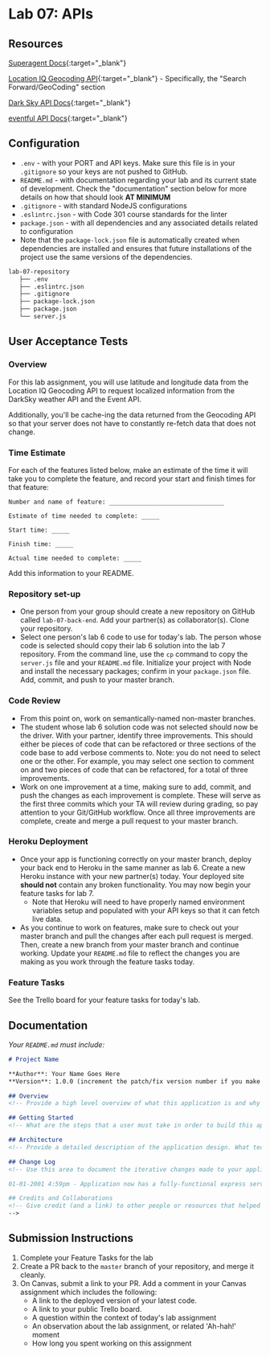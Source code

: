 # Lab 07: APIs

## Resources

[Superagent Docs](https://visionmedia.github.io/superagent/){:target="_blank"}

[Location IQ Geocoding API](https://locationiq.com/docs#forward-geocoding){:target="_blank"} - Specifically, the "Search Forward/GeoCoding" section

[Dark Sky API Docs](https://darksky.net/dev/docs){:target="_blank"}

[eventful API Docs](http://api.eventful.com/docs){:target="_blank"}

## Configuration

- `.env` - with your PORT and API keys. Make sure this file is in your `.gitignore` so your keys are not pushed to GitHub.
- `README.md` - with documentation regarding your lab and its current state of development. Check the "documentation" section below for more details on how that should look **AT MINIMUM**
- `.gitignore` - with standard NodeJS configurations
- `.eslintrc.json` - with Code 301 course standards for the linter
- `package.json` - with all dependencies and any associated details related to configuration
- Note that the `package-lock.json` file is automatically created when dependencies are installed and ensures that future installations of the project use the same versions of the dependencies.

```sh
lab-07-repository
   ├── .env
   ├── .eslintrc.json
   ├── .gitignore
   ├── package-lock.json
   ├── package.json
   └── server.js
```

## User Acceptance Tests

### Overview

For this lab assignment, you will use latitude and longitude data from the Location IQ Geocoding API to request localized information from the DarkSky weather API and the Event API.

Additionally, you'll be cache-ing the data returned from the Geocoding API so that your server does not have to constantly re-fetch data that does not change.

### Time Estimate

For each of the features listed below, make an estimate of the time it will take you to complete the feature, and record your start and finish times for that feature:

```
Number and name of feature: ________________________________

Estimate of time needed to complete: _____

Start time: _____

Finish time: _____

Actual time needed to complete: _____
```

Add this information to your README.

### Repository set-up

- One person from your group should create a new repository on GitHub called `lab-07-back-end`. Add your partner(s) as collaborator(s). Clone your repository.
- Select one person's lab 6 code to use for today's lab. The person whose code is selected should copy their lab 6 solution into the lab 7 repository. From the command line, use the `cp` command to copy the `server.js` file and your `README.md` file. Initialize your project with Node and install the necessary packages; confirm in your `package.json` file. Add, commit, and push to your master branch.

### Code Review

- From this point on, work on semantically-named non-master branches.
- The student whose lab 6 solution code was not selected should now be the driver. With your partner, identify three improvements. This should either be pieces of code that can be refactored or three sections of the code base to add verbose comments to. Note: you do not need to select one or the other. For example, you may select one section to comment on and two pieces of code that can be refactored, for a total of three improvements.
- Work on one improvement at a time, making sure to add, commit, and push the changes as each improvement is complete. These will serve as the first three commits which your TA will review during grading, so pay attention to your Git/GitHub workflow. Once all three improvements are complete, create and merge a pull request to your master branch.

### Heroku Deployment

- Once your app is functioning correctly on your master branch, deploy your back end to Heroku in the same manner as lab 6. Create a new Heroku instance with your new partner(s) today. Your deployed site **should not** contain any broken functionality. You may now begin your feature tasks for lab 7.
  - Note that Heroku will need to have properly named environment variables setup and populated with your API keys so that it can fetch live data.
- As you continue to work on features, make sure to check out your master branch and pull the changes after each pull request is merged. Then, create a new branch from your master branch and continue working. Update your `README.md` file to reflect the changes you are making as you work through the feature tasks today.

### Feature Tasks

See the Trello board for your feature tasks for today's lab.

## Documentation

_Your `README.md` must include:_

```md
# Project Name

**Author**: Your Name Goes Here
**Version**: 1.0.0 (increment the patch/fix version number if you make more commits past your first submission)

## Overview
<!-- Provide a high level overview of what this application is and why you are building it, beyond the fact that it's an assignment for this class. (i.e. What's your problem domain?) -->

## Getting Started
<!-- What are the steps that a user must take in order to build this app on their own machine and get it running? -->

## Architecture
<!-- Provide a detailed description of the application design. What technologies (languages, libraries, etc) you're using, and any other relevant design information. -->

## Change Log
<!-- Use this area to document the iterative changes made to your application as each feature is successfully implemented. Use time stamps. Here's an examples:

01-01-2001 4:59pm - Application now has a fully-functional express server, with a GET route for the location resource.

## Credits and Collaborations
<!-- Give credit (and a link) to other people or resources that helped you build this application. -->
-->
```

## Submission Instructions

1. Complete your Feature Tasks for the lab
1. Create a PR back to the `master` branch of your repository, and merge it cleanly.
1. On Canvas, submit a link to your PR. Add a comment in your Canvas assignment which includes the following:
    - A link to the deployed version of your latest code.
    - A link to your public Trello board.
    - A question within the context of today's lab assignment
    - An observation about the lab assignment, or related 'Ah-hah!' moment
    - How long you spent working on this assignment
